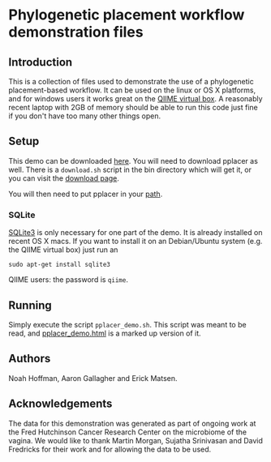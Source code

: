 # Phylogenetic placement workflow demonstration files

## Introduction

This is a collection of files used to demonstrate the use of a phylogenetic
placement-based workflow. It can be used on the linux or OS X platforms, and
for windows users it works great on the 
[QIIME virtual box](http://qiime.sourceforge.net/install/virtual_box.html).
A reasonably recent laptop with 2GB of memory should be able to run this code
just fine if you don't have too many other things open.


## Setup

This demo can be downloaded
[here](http://github.com/fhcrc/microbiome-demo/zipball/master). 
You will need to download pplacer as well. There is a `download.sh` script in
the bin directory which will get it, or you can visit the 
[download page](http://matsen.fhcrc.org/pplacer/download.html).

You will then need to put pplacer in your 
[path](http://www.linuxheadquarters.com/howto/basic/path.shtml).


### SQLite

[SQLite3](http://www.sqlite.org/) is only necessary for one part of the demo.
It is already installed on recent OS X macs. If you want to install it on an
Debian/Ubuntu system (e.g. the QIIME virtual box) just run an

    sudo apt-get install sqlite3

QIIME users: the password is `qiime`. 


## Running

Simply execute the script `pplacer_demo.sh`. This script was meant to be read,
and [pplacer_demo.html](http://fhcrc.github.com/microbiome-demo/) is a marked
up version of it. 


## Authors

Noah Hoffman, Aaron Gallagher and Erick Matsen.


## Acknowledgements

The data for this demonstration was generated as part of ongoing work at
the Fred Hutchinson Cancer Research Center on the microbiome of the
vagina. We would like to thank Martin Morgan, Sujatha Srinivasan and
David Fredricks for their work and for allowing the data to be used.
